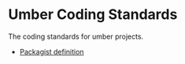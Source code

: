 Umber Coding Standards
======================

The coding standards for umber projects.

* [Packagist definition](https://packagist.org/packages/umber/coding-standard)
